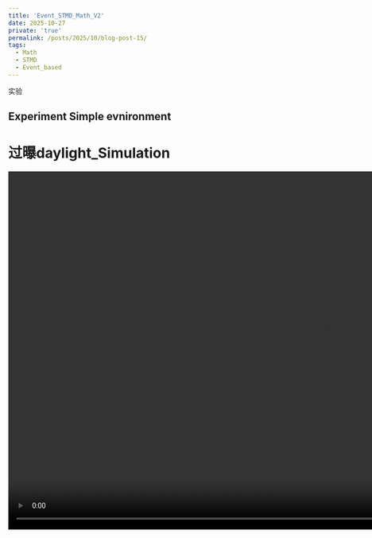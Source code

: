 ```yaml
---
title: 'Event_STMD_Math_V2'
date: 2025-10-27
private: 'true'
permalink: /posts/2025/10/blog-post-15/
tags:
  - Math
  - STMD
  - Event_based
---
```



实验







## Experiment Simple evnironment

# 过曝daylight_Simulation
<video width="1280" height="720" controls autoplay loop>
<source src="https://doubican.github.io/images/Event_STMD_MathV2/GT_gray.avi" type="video/mp4">


<!-- 您的浏览器不支持 video 标签。</video>
# 
<video width="1280" height="720" controls autoplay loop>
<source src="https://doubican.github.io/images/Event_STMD_MathV1/Im_Dectection_EventFrame.mp4" type="video/mp4">
您的浏览器不支持 video 标签。</video>


# 
<video width="1280" height="720" controls autoplay loop>
<source src="https://doubican.github.io/images/Event_STMD_MathV1/Im_Dectection_spike_T2.25.mp4" type="video/mp4">
您的浏览器不支持 video 标签。</video> -->

